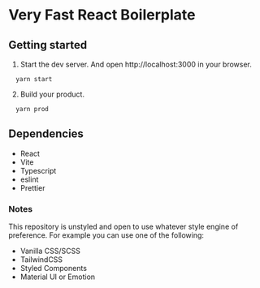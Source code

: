 # Very Fast React Boilerplate

## Getting started

1. Start the dev server. And open http://localhost:3000 in your browser.

```
  yarn start
```

2. Build your product.

```
  yarn prod
```

## Dependencies

- React
- Vite
- Typescript
- eslint
- Prettier


### Notes

This repository is unstyled and open to use whatever style engine of preference. For example you can use one of the following:

- Vanilla CSS/SCSS
- TailwindCSS
- Styled Components
- Material UI or Emotion
